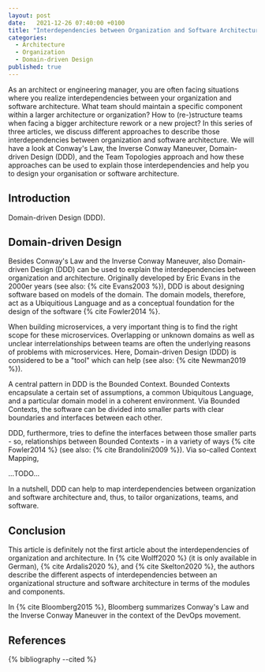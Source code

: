 ```yaml
---
layout: post
date:   2021-12-26 07:40:00 +0100
title: "Interdependencies between Organization and Software Architecture (Part III) - Domain-driven Design"
categories:
  - Architecture
  - Organization
  - Domain-driven Design
published: true
---
```

As an architect or engineering manager, you are often facing situations where you realize interdependencies between your organization and software architecture.
What team should maintain a specific component within a larger architecture or organization?
How to (re-)structure teams when facing a bigger architecture rework or a new project?
In this series of three articles, we discuss different approaches to describe those interdependencies between organization and software architecture.
We will have a look at Conway's Law, the Inverse Conway Maneuver, Domain-driven Design (DDD), and the Team Topologies approach and how these approaches can be used to explain those interdependencies and help you to design your organisation or software architecture.

## Introduction

Domain-driven Design (DDD).

## Domain-driven Design

Besides Conway's Law and the Inverse Conway Maneuver, also Domain-driven Design (DDD) can be used to explain the interdependencies between organization and architecture.
Originally developed by Eric Evans in the 2000er years (see also: {% cite Evans2003 %}), DDD is about designing software based on models of the domain.
The domain models, therefore, act as a Ubiquitious Language and as a conceptual foundation for the design of the software {% cite Fowler2014 %}.

When building microservices, a very important thing is to find the right scope for these microservices.
Overlapping or unknown domains as well as unclear interrelationships between teams are often the underlying reasons of problems with microservices.
Here, Domain-driven Design (DDD) is considered to be a "tool" which can help (see also: {% cite Newman2019 %}).

A central pattern in DDD is the Bounded Context.
Bounded Contexts encapsulate a certain set of assumptions, a common Ubiquitous Language, and a particular domain model in a coherent environment.
Via Bounded Contexts, the software can be divided into smaller parts with clear boundaries and interfaces between each other.

DDD, furthermore, tries to define the interfaces between those smaller parts - so, relationships between Bounded Contexts - in a variety of ways {% cite Fowler2014 %} (see also: {% cite Brandolini2009 %}).
Via so-called Context Mapping,

...TODO...

In a nutshell, DDD can help to map interdependencies between organization and software architecture and, thus, to tailor organizations, teams, and software.

## Conclusion

This article is definitely not the first article about the interdependencies of organization and architecture.
In {% cite Wolff2020 %} (it is only available in German), {% cite Ardalis2020 %}, and {% cite Skelton2020 %}, the authors describe the different aspects of interdependencies between an organizational structure and software architecture in terms of the modules and components.

In {% cite Bloomberg2015 %}, Bloomberg summarizes Conway's Law and the Inverse Conway Maneuver in the context of the DevOps movement.

## References

{% bibliography --cited %}
